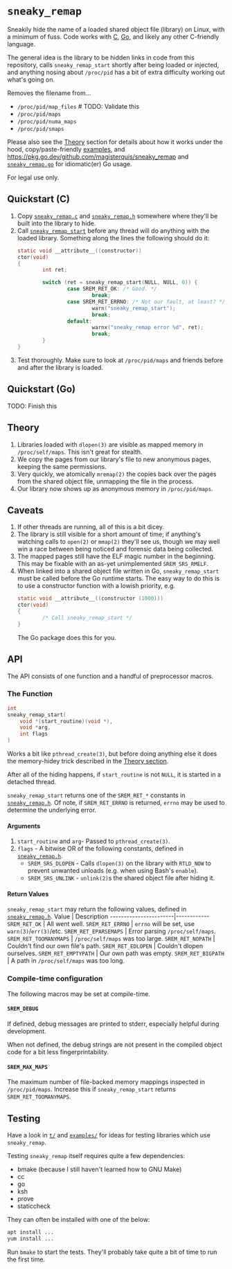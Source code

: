 `sneaky_remap`
==============
Sneakily hide the name of a loaded shared object file (library) on Linux, with
a minimum of fuss.
Code works with [C](#quickstart-c), [Go](#quickstart-go), and likely any other
C-friendly language.

The general idea is the library to be hidden links in code from this
repository, calls `sneaky_remap_start` shortly after being loaded or injected,
and anything nosing about `/proc/pid` has a bit of extra difficulty working out
what's going on.

Removes the filename from...
- `/proc/pid/map_files` # TODO: Validate this
- `/proc/pid/maps`
- `/proc/pid/numa_maps`
- `/proc/pid/smaps`

Please also see the [Theory](#theory) section for details about how it works
under the hood,
copy/paste-friendly [examples](./examples),
and
https://pkg.go.dev/github.com/magisterquis/sneaky_remap and
[`sneaky_remap.go`](./sneaky_remap.go) for idiomatic(er) Go usage.

For legal use only.

Quickstart (C)
--------------
1. Copy [`sneaky_remap.c`](./sneaky_remap.c) and
   [`sneaky_remap.h`](./sneaky_remap.h) somewhere where they'll be built into
   the library to hide.
2. Call [`sneaky_remap_start`](./sneaky_remap.h#L44) before any thread will do
   anything with the loaded library.
   Something along the lines the following should do it:
   ```c
   static void __attribute__((constructor))
   ctor(void)
   {
           int ret;
   
           switch (ret = sneaky_remap_start(NULL, NULL, 0)) {
                   case SREM_RET_OK: /* Good. */
                           break;
                   case SREM_RET_ERRNO: /* Not our fault, at least? */
                           warn("sneaky_remap_start");
                           break;
                   default:
                           warnx("sneaky_remap error %d", ret);
                           break;
           }
   }
   ```
3. Test thoroughly.
   Make sure to look at `/proc/pid/maps` and friends before and after the
   library is loaded.

Quickstart (Go)
---------------
TODO: Finish this

Theory
------
1. Libraries loaded with `dlopen(3)` are visible as mapped memory in
   `/proc/self/maps`.  This isn't great for stealth.
2. We copy the pages from our library's file to new anonymous pages, keeping
   the same permissions.
3. Very quickly, we atomically `mremap(2)` the copies back over the pages from
   the shared object file, unmapping the file in the process.
3. Our library now shows up as anonymous memory in `/proc/pid/maps`.

Caveats
-------
1. If other threads are running, all of this is a bit dicey.
2. The library is still visible for a short amount of time; if anything's
   watching calls to `open(2)` or `mmap(2)` they'll see us, though we may well
   win a race between being noticed and forensic data being collected.
3. The mapped pages still have the ELF magic number in the beginning.  This may
   be fixable with an as-yet unimplemented `SREM_SRS_RMELF`.
4. When linked into a shared object file written in Go, `sneaky_remap_start`
   must be called before the Go runtime starts.
   The easy way to do this is to use a constructor function with a lowish
   priority, e.g.
   ```c
   static void __attribute__((constructor (1000)))
   ctor(void)
   {
           /* Call sneaky_remap_start */
   }
   ```
   The Go package does this for you.

API
---
The API consists of one function and a handful of preprocessor macros.

### The Function
```c
int
sneaky_remap_start(
    void *(start_routine)(void *),
    void *arg,
    int flags
)
```
Works a bit like `pthread_create(3)`, but before doing anything else it does
the memory-hidey trick described in the [Theory section](#Theory).

After all of the hiding happens, if `start_routine` is not `NULL`, it is
started in a detached thread.

`sneaky_remap_start` returns one of the `SREM_RET_*` constants in
[`sneaky_remap.h`](./sneaky_remap.h).  Of note, if `SREM_RET_ERRNO` is
returned, `errno` may be used to determine the underlying error.

#### Arguments
1. `start_routine` and `arg`- Passed to `pthread_create(3)`.
2. `flags` - A bitwise OR of the following constants, defined in
   [`sneaky_remap.h`](./sneaky_remap.h).
    - `SREM_SRS_DLOPEN` - Calls `dlopen(3)` on the library with `RTLD_NOW` to
      prevent unwanted unloads (e.g. when using Bash's `enable`).
    - `SREM_SRS_UNLINK` - `unlink(2)`s the shared object file after hiding it.

#### Return Values
`sneaky_remap_start` may return the following values, defined in
[`sneaky_remap.h`](./sneaky_remap.h).
Value                  | Description
-----------------------|------------
`SREM_RET_OK`          | All went well.
`SREM_RET_ERRNO`       | `errno` will be set, use `warn(3)`/`err(3)`/etc.
`SREM_RET_EPARSEMAPS`  | Error parsing `/proc/self/maps`.
`SREM_RET_TOOMANYMAPS` | `/proc/self/maps` was too large.
`SREM_RET_NOPATH`      | Couldn't find our own file's path.
`SREM_RET_EDLOPEN`     | Couldn't dlopen ourselves.
`SREM_RET_EMPTYPATH`   | Our own path was empty.
`SREM_RET_BIGPATH`     | A path in `/proc/self/maps` was too long.


### Compile-time configuration
The following macros may be set at compile-time.

#### `SREM_DEBUG`
If defined, debug messages are printed to stderr, especially helpful during
development.

When not defined, the debug strings are not present in the compiled object code
for a bit less fingerprintability.

#### `SREM_MAX_MAPS`
The maximum number of file-backed memory mappings inspected in
`/proc/pid/maps`.
Increase this if `sneaky_remap_start` returns `SREM_RET_TOOMANYMAPS`.

Testing
-------
Have a look in [`t/`](./t/) and [`examples/`](./examples/) for ideas for
testing libraries which use `sneaky_remap`.

Testing `sneaky_remap` itself requires quite a few dependencies:
- bmake (because I still haven't learned how to GNU Make)
- cc
- go
- ksh
- prove
- staticcheck

They can often be installed with one of the below:
```sh
apt install ...
yum install ...
```

Run `bmake` to start the tests.  They'll probably take quite a bit of time to
run the first time.
